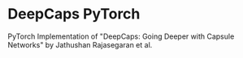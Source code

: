 # DeepCaps PyTorch
PyTorch Implementation of "DeepCaps: Going Deeper with Capsule Networks" by Jathushan Rajasegaran et al.
